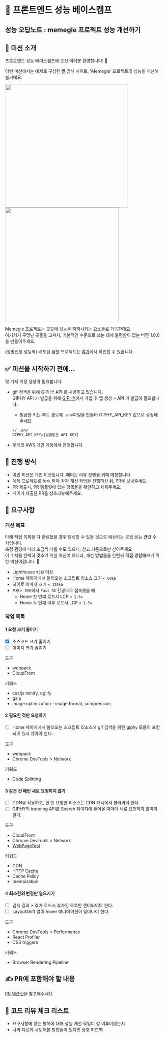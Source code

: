 # 🚀 프론트엔드 성능 베이스캠프
## 성능 오답노트 : memegle 프로젝트 성능 개선하기

## 📕 미션 소개

프론트엔드 성능 베이스캠프에 오신 여러분 환영합니다! 🤗

이번 미션에서는 예제로 구성한 짤 검색 사이트, 'Memegle' 프로젝트의 성능을 개선해볼거에요.     
    
<img width=400 src="https://user-images.githubusercontent.com/81607552/129674696-2fe7251b-90fe-4dec-8bc5-5d47bcc9159c.png"> <img width=370 src="https://user-images.githubusercontent.com/81607552/129674723-03d93732-1aba-42ca-a7cf-d2abe1005847.png">
    
Memegle 프로젝트는 곳곳에 성능을 저하시키는 요소들로 가득한데요.     
여기저기 구멍난 곳들을 고쳐서, 기본적인 수준으로 쓰는 데에 불편함이 없는 버전 1.0.0을 만들어주세요. 

(엉망진창 성능의) 배포된 샘플 프로젝트는 [여기](http://frontend-performance-basecamp.s3-website.ap-northeast-2.amazonaws.com)에서 확인할 수 있습니다.

## ✅ 미션을 시작하기 전에...

몇 가지 계정 생성이 필요합니다.

- gif 검색을 위해 GIPHY API 를 사용하고 있습니다.    
  GIPHY API 키 발급을 위해 [GIPHY](https://developers.giphy.com/)에서 가입 후 앱 생성 > API 키 발급이 필요합니다.
    - 발급한 키는 루트 경로에 `.env`파일을 만들어 GIPHY_API_KEY 값으로 설정해주세요

    ```xml
    // .env
    GIPHY_API_KEY={발급받은 API KEY}
    ```

- 우테코 AWS 개인 계정에서 진행합니다. 


## 📅 **진행 방식**

- 이번 미션은 개인 미션입니다. 페어는 리뷰 진행을 위해 매칭합니다.
- 예제 프로젝트를 fork 받아 각자 개선 작업을 진행하신 뒤, PR을 보내주세요.
- PR 제출시, PR 템플릿에 있는 항목들을 확인하고 채워주세요.
- 페어가 제출한 PR을 상호리뷰해주세요.

## **🎯 요구사항**

### 개선 목표

아래 작업 목록을 다 완료했을 경우 달성할 수 있을 것으로 예상되는 로딩 성능 관련 수치입니다.     
측정 환경에 따라 조금씩 다를 수도 있으니, 참고 기준으로만 삼아주세요     
이 수치를 완벽히 맞추기 위한 미션이 아니라, 개선 방법들을 한번씩 직접 경험해보기 위한 미션이랍니다. 🙂

- Lighthouse `95점` 이상
- Home 페이지에서 불러오는 스크립트 리소스 크기 `< 60kb`
- 히어로 이미지 크기 `< 120kb`
- `프랑스 파리`에서 `Fast 3G` 환경으로 접속했을 때
    - Home 첫 번째 로드시 LCP `< 2.5s`
    - Home 두 번째 이후 로드시 LCP `< 1.5s`

### 작업 목록

#### 1 요청 크기 줄이기
- [x]  소스코드 크기 줄이기
- [ ]  이미지 크기 줄이기

도구
- webpack
- CloudFront

키워드
- css/js minify, uglify
- gzip
- image optimization - image format, compression
    
    
#### 2 필요한 것만 요청하기
- [ ]  Home 페이지에서 불러오는 스크립트 리소스에 gif 검색을 위한 giphy 모듈이 포함되어 있지 않아야 한다.

도구
- webpack
- Chrome DevTools > Network

키워드
- Code Splitting
    
    
#### 3 같은 건 매번 새로 요청하지 않기
- [ ]  CDN을 적용하고, 한 번 요청한 리소스는 CDN 캐시에서 불러와야 한다.
- [ ]  GIPHY의 trending API를 Search 페이지에 들어올 때마다 새로 요청하지 않아야 한다.

도구
- CloudFront
- Chrome DevTools > Network
- [WebPageTest](https://www.webpagetest.org/)

키워드
- CDN
- HTTP Cache
- Cache Policy
- memoization
    
    
#### 4 최소한의 변경만 일으키기
- [ ]  검색 결과 > 추가 로드시 추가된 목록만 렌더되어야 한다.
- [ ]  LayoutShift 없이 hover 애니메이션이 일어나야 한다.

도구
- Chrome DevTools > Performance
- React Profiler
- CSS triggers

키워드
- Browser Rendering Pipeline
    
    
## ✍️ PR에 포함해야 할 내용

[PR 템플릿](https://github.com/woowacourse/frontend-performance-basecamp/blob/main/.github/pull_request_template.md)을 참고해주세요


## 👀 코드 리뷰 체크 리스트

- 요구사항에 있는 항목에 대해 성능 개선 작업이 잘 이루어졌는지
- 나와 다르게 시도해본 방법들이 있다면 상호 피드백
